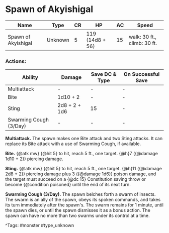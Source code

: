 # Spawn of Akyishigal

| Name | Type | CR | HP | AC | Speed |
|------|------|----|----|----|-------|
| Spawn of Akyishigal | Unknown | 5 | 119 (14d8 + 56) | 15 | walk: 30 ft., climb: 30 ft. |

### Actions:

| Ability | Damage | Save DC & Type | On Successful Save |
|---------|--------|----------------|--------------------|
| Multiattack | - | - | - |
| Bite | 1d10 + 2 | - | - |
| Sting | 2d8 + 2 + 1d6 | 15 | - |
| Swarming Cough (3/Day) | - | - | - |


**Multiattack.** The spawn makes one Bite attack and two Sting attacks. It can replace its Bite attack with a use of Swarming Cough, if available.

**Bite.** {@atk mw} {@hit 5} to hit, reach 5 ft., one target. {@h}7 ({@damage 1d10 + 2}) piercing damage.

**Sting.** {@atk mw} {@hit 5} to hit, reach 5 ft., one target. {@h}11 ({@damage 2d8 + 2}) piercing damage plus 3 ({@damage 1d6}) poison damage, and the target must succeed on a {@dc 15} Constitution saving throw or become {@condition poisoned} until the end of its next turn.

**Swarming Cough (3/Day).** The spawn belches forth a swarm of insects. The swarm is an ally of the spawn, obeys its spoken commands, and takes its turn immediately after the spawn's. The swarm remains for 1 minute, until the spawn dies, or until the spawn dismisses it as a bonus action. The spawn can have no more than two swarms under its control at a time.

^Tags: #monster #type_unknown